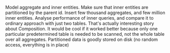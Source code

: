 Model aggregate and inner entities.
Make sure that inner entities are partitioned by the parent id.
Insert few thousand aggregates, and few million inner entities.
Analyse performance of inner queries, and compare it to ordinary approach with just two tables.
That's actually interesting story about Composition. It would be cool if it worked better because only one particular predetermined table is needed to be scanned, not the whole table over all aggregates.
Partitioned data is goodly stored on disk (no random access, everything is in place)
